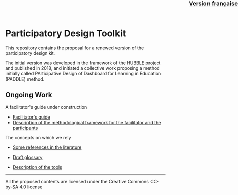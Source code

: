 # Participatory Design Toolkit 
<div style="position:absolute; right:0px; top: 0 ; font-size: large;">
<strong><a href='./..'>Version française</a></strong>
</div>

This repository contains the proposal for a renewed version of the participatory design kit.

The initial version was developed in the framework of the HUBBLE project and published in 2018, and initiated a collective work proposing a method initially called PArticipative Design of Dashboard for Learning in Education (PADDLE) method.

## Ongoing Work

A facilitator's guide under construction
* [Facilitator's guide](guideAnimateur/indexGA.html)
* [Description of the methodological framework for the facilitator and the participants](guideAnimateur/cadreMethodo.html)

The concepts on which we rely
* [Some references in the literature](presentation/)
* [Draft glossary](presentation/glossaire.md)

 * [Description of the tools](outil/outils.md)

<hr/>
All the proposed contents are licensed under the Creative Commons CC-by-SA 4.0 license

